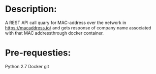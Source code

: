 #  Description:

A REST API call quary for MAC-address over the network in  https://macaddress.io/  and gets response of company name associated with that MAC addressthrough docker container.

#  Pre-requesties:

Python 2.7
Docker
git


